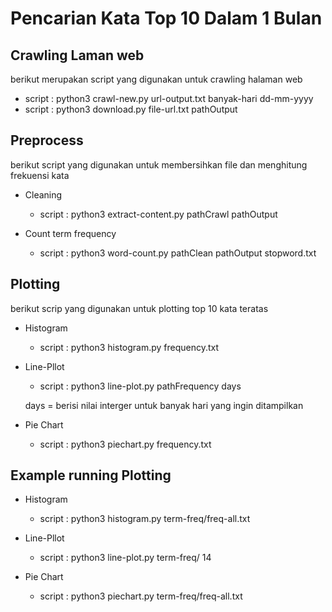 # Pencarian Kata Top 10 Dalam 1 Bulan

## Crawling Laman web
berikut merupakan script yang digunakan untuk crawling halaman web

- script : python3 crawl-new.py url-output.txt banyak-hari dd-mm-yyyy
- script : python3 download.py file-url.txt pathOutput

## Preprocess
berikut script yang digunakan untuk membersihkan file dan menghitung frekuensi kata

- Cleaning
    - script : python3 extract-content.py pathCrawl pathOutput

- Count term frequency
    - script : python3 word-count.py pathClean pathOutput stopword.txt

## Plotting
berikut scrip yang digunakan untuk plotting top 10 kata teratas

- Histogram
    - script : python3 histogram.py frequency.txt

- Line-Pllot
    - script : python3 line-plot.py pathFrequency days

    days = berisi nilai interger untuk banyak hari yang ingin ditampilkan

- Pie Chart
    - script : python3 piechart.py frequency.txt

## Example running Plotting

- Histogram
    - script : python3 histogram.py term-freq/freq-all.txt

- Line-Pllot
    - script : python3 line-plot.py term-freq/ 14

- Pie Chart
    - script : python3 piechart.py term-freq/freq-all.txt